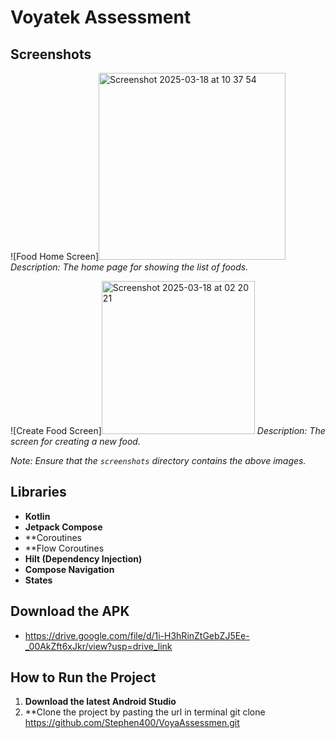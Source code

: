 # Voyatek Assessment

## Screenshots


![Food Home Screen]<img width="299" alt="Screenshot 2025-03-18 at 10 37 54" src="https://github.com/user-attachments/assets/de4d6038-d37e-4817-b03b-fc9d1970acdb" />
*Description: The home page for showing the list of foods.*

![Create Food Screen]<img width="245" alt="Screenshot 2025-03-18 at 02 20 21" src="https://github.com/user-attachments/assets/90570093-9902-4de9-942a-eff8ea040058" />
*Description: The screen for creating a new food.*


*Note: Ensure that the `screenshots` directory contains the above images.*

## Libraries

- **Kotlin**
- **Jetpack Compose**
- **Coroutines
- **Flow Coroutines
-  **Hilt (Dependency Injection)**
- **Compose Navigation**
- **States**

## Download the APK
- https://drive.google.com/file/d/1i-H3hRinZtGebZJ5Ee-_00AkZft6xJkr/view?usp=drive_link


## How to Run the Project

1. **Download the latest Android Studio**
2. **Clone the project by pasting the url in terminal
   git clone https://github.com/Stephen400/VoyaAssessmen.git
